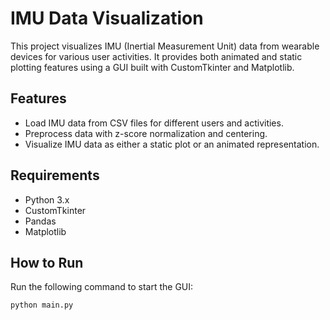# IMU Data Visualization

This project visualizes IMU (Inertial Measurement Unit) data from wearable devices for various user activities. It provides both animated and static plotting features using a GUI built with CustomTkinter and Matplotlib.

## Features
- Load IMU data from CSV files for different users and activities.
- Preprocess data with z-score normalization and centering.
- Visualize IMU data as either a static plot or an animated representation.

## Requirements
- Python 3.x
- CustomTkinter
- Pandas
- Matplotlib

## How to Run
Run the following command to start the GUI:

```
python main.py
```
